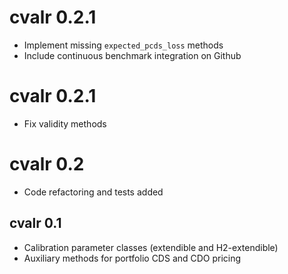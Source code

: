 # cvalr 0.2.1

- Implement missing `expected_pcds_loss` methods
- Include continuous benchmark integration on Github

# cvalr 0.2.1

- Fix validity methods

# cvalr 0.2

- Code refactoring and tests added

## cvalr 0.1

- Calibration parameter classes (extendible and H2-extendible)
- Auxiliary methods for portfolio CDS and CDO pricing
